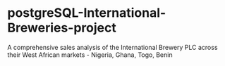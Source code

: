 # postgreSQL-International-Breweries-project
A comprehensive sales analysis of the International Brewery PLC across their West African markets - Nigeria, Ghana, Togo, Benin
